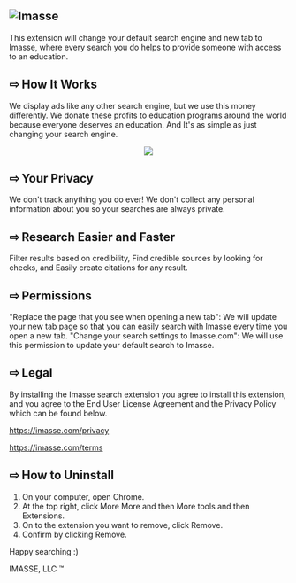 ![Imasse](https://imasse.com/files/img/hotlink-ok/logo.png)
---

This extension will change your default search engine and new tab to Imasse, where every search you do helps to provide someone with access to an education. 

## ⇨ How It Works

We display ads like any other search engine, but we use this money differently. We donate these profits to education programs around the world because everyone deserves an education. And It's as simple as just changing your search engine.

<p align="center">
  <img src="https://lh3.googleusercontent.com/YkyoTs06gb0NSw6dUFrJROCAwY0rnqrERwqFLzcIdLl7SzZU4Wllr1pIXNDhGlNPZS7rWkp3lmy9o5mIkmbllI3r=w640-h400-e365-rj-sc0x00ffffff">
</p>

## ⇨ Your Privacy

We don't track anything you do ever! We don't collect any personal information about you so your searches are always private.

## ⇨ Research Easier and Faster
Filter results based on credibility, Find credible sources by looking for checks, and Easily create citations for any result.

## ⇨ Permissions 

"Replace the page that you see when opening a new tab": We will update your new tab page so that you can easily search with Imasse every time you open a new tab.
"Change your search settings to Imasse.com": We will use this permission to update your default search to Imasse.

## ⇨ Legal

By installing the Imasse search extension you agree to install this extension, and you agree to the End User License Agreement and the Privacy Policy which can be found below. 

https://imasse.com/privacy

https://imasse.com/terms

## ⇨ How to Uninstall

1) On your computer, open Chrome.
2) At the top right, click More More and then More tools and then Extensions.
3) On to the extension you want to remove, click Remove.
4) Confirm by clicking Remove.

Happy searching :)

IMASSE, LLC ™

